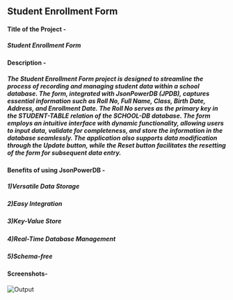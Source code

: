 ## Student Enrollment Form
#### Title of the Project - 
##### Student Enrollment Form
#### Description -  
##### The Student Enrollment Form project is designed to streamline the process of recording and managing student data within a school database. The form, integrated with JsonPowerDB (JPDB), captures essential information such as Roll No, Full Name, Class, Birth Date, Address, and Enrollment Date. The Roll No serves as the primary key in the STUDENT-TABLE relation of the SCHOOL-DB database. The form employs an intuitive interface with dynamic functionality, allowing users to input data, validate for completeness, and store the information in the database seamlessly. The application also supports data modification through the Update button, while the Reset button facilitates the resetting of the form for subsequent data entry. 
#### Benefits of using JsonPowerDB - 
##### 1)Versatile Data Storage 
##### 2)Easy Integration 
##### 3)Key-Value Store 
##### 4)Real-Time Database Management 
##### 5)Schema-free
#### Screenshots-
![Output](https://github.com/snehalkedia05/Student-Enrollment-Form/assets/114679537/33455fb0-e875-40fa-92ef-5a39b25a6ae5)

